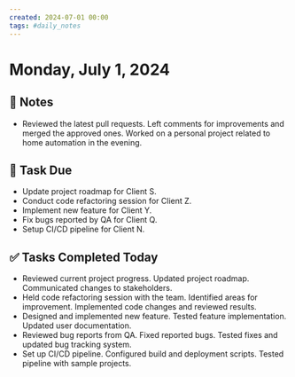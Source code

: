 ```yaml
---
created: 2024-07-01 00:00
tags: #daily_notes
---
```


# Monday, July 1, 2024

## 📓 Notes
- Reviewed the latest pull requests. Left comments for improvements and merged the approved ones. Worked on a personal project related to home automation in the evening.

## 📅 Task Due
- Update project roadmap for Client S.
- Conduct code refactoring session for Client Z.
- Implement new feature for Client Y.
- Fix bugs reported by QA for Client Q.
- Setup CI/CD pipeline for Client N.

## ✅ Tasks Completed Today
- Reviewed current project progress. Updated project roadmap. Communicated changes to stakeholders.
- Held code refactoring session with the team. Identified areas for improvement. Implemented code changes and reviewed results.
- Designed and implemented new feature. Tested feature implementation. Updated user documentation.
- Reviewed bug reports from QA. Fixed reported bugs. Tested fixes and updated bug tracking system.
- Set up CI/CD pipeline. Configured build and deployment scripts. Tested pipeline with sample projects.